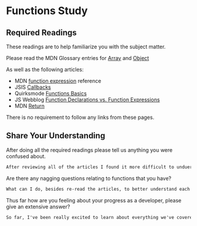 # Functions Study

## Required Readings

These readings are to help familiarize you with the subject matter.

Please read the MDN Glossary entries for [Array](https://developer.mozilla.org/en-US/docs/Glossary/array) and [Object](https://developer.mozilla.org/en-US/docs/Glossary/Object)

As well as the following articles:

-   MDN [function expression](https://developer.mozilla.org/en-US/docs/Web/JavaScript/Reference/Operators/function) reference
-   JSIS [Callbacks](http://javascriptissexy.com/understand-javascript-callback-functions-and-use-them/)
-   Quirksmode [Functions Basics](http://www.quirksmode.org/js/function.html)
-   JS Webblog [Function Declarations vs. Function Expressions](https://javascriptweblog.wordpress.com/2010/07/06/function-declarations-vs-function-expressions/)
-   MDN [Return](https://developer.mozilla.org/en-US/docs/Web/JavaScript/Reference/Statements/return)

There is no requirement to follow any links from these pages.

## Share Your Understanding

After doing all the required readings please tell us anything you were confused about.

```md
After reviewing all of the articles I found it more difficult to unduerstand the ones on the MDN website because they refference words I am unfamiliar with. After using google to find out what they mean, I was still unsure why they were being used in the article. Overall, I had the most trouble with the declarations vs expressions formatting.
```

Are there any nagging questions relating to functions that you have?

```md
What can I do, besides re-read the articles, to better understand each part of a function, and where to place them.
```

Thus far how are you feeling about your progress as a developer, please give
an extensive answer?

```md
So far, I've been really excited to learn about everything we've covered, but I feel that I need alot more practice with writing javascript.
```
